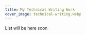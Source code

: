 ```yaml
---
title: My Technical Writing Work
cover_image: technical-writing.webp
---
```

List will be here soon
